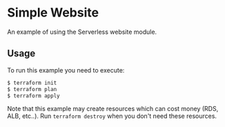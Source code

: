 # Simple Website

An example of using the Serverless website module.

## Usage

To run this example you need to execute:

```bash
$ terraform init
$ terraform plan
$ terraform apply
```

Note that this example may create resources which can cost money (RDS, ALB, etc..). Run `terraform destroy` when you don't need these resources.
